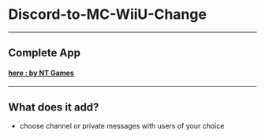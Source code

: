 # Discord-to-MC-WiiU-Change
---
## Complete App

#### [here : by NT Games](https://github.com/nt-games-ytb/Discord-to-Minecraft-Wii-U)
---
## What does it add?
- choose channel or private messages with users of your choice
